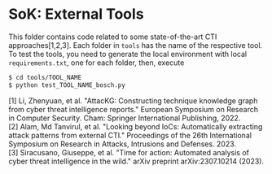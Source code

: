 # SoK: External Tools

This folder contains code related to some state-of-the-art CTI approaches[1,2,3].
Each folder in `tools` has the name of the respective tool.
To test the tools, you need to generate the local environment with local `requirements.txt`, one for each folder, then, execute  
```bash
$ cd tools/TOOL_NAME
$ python test_TOOL_NAME_bosch.py
```

[1] Li, Zhenyuan, et al. "AttacKG: Constructing technique knowledge graph from cyber threat intelligence reports." European Symposium on Research in Computer Security. Cham: Springer International Publishing, 2022.  
[2] Alam, Md Tanvirul, et al. "Looking beyond IoCs: Automatically extracting attack patterns from external CTI." Proceedings of the 26th International Symposium on Research in Attacks, Intrusions and Defenses. 2023.  
[3] Siracusano, Giuseppe, et al. "Time for action: Automated analysis of cyber threat intelligence in the wild." arXiv preprint arXiv:2307.10214 (2023).  


